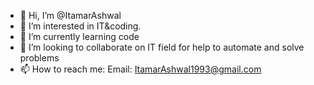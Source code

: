 - 👋 Hi, I’m @ItamarAshwal
- 👀 I’m interested in IT&coding.
- 🌱 I’m currently learning code
- 💞️ I’m looking to collaborate on IT field for help to automate and solve problems
- 📫 How to reach me:
  Email: ItamarAshwal1993@gmail.com
  

<!---
ItamarAshwal/ItamarAshwal is a ✨ special ✨ repository because its `README.md` (this file) appears on your GitHub profile.
You can click the Preview link to take a look at your changes.
--->
